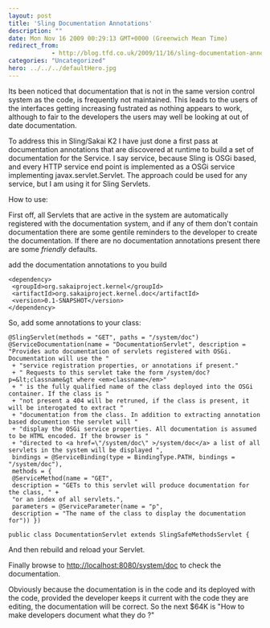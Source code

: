 ```yaml
---
layout: post
title: 'Sling Documentation Annotations'
description: ""
date: Mon Nov 16 2009 00:29:13 GMT+0000 (Greenwich Mean Time)
redirect_from: 
            - http://blog.tfd.co.uk/2009/11/16/sling-documentation-annotations/
categories: "Uncategorized"
hero: ../../../defaultHero.jpg
---
```

Its been noticed that documentation that is not in the same version control system as the code, is frequently not maintained. This leads to the users of the interfaces getting increasing fustrated as nothing appears to work, although to fair to the developers the users may well be looking at out of date documentation.

To address this in Sling/Sakai K2 I have just done a first pass at documentation annotations that are discovered at runtime to build a set of documentation for the Service. I say service, because Sling is OSGi based, and every HTTP service end point is implemented as a OSGi service implementing javax.servlet.Servlet. The approach could be used for any service, but I am using it for Sling Servlets.

How to use:

First off, all Servlets that are active in the system are automatically registered with the documentation system, and if any of them don't contain documentation there are some gentile reminders to the developer to create the documentation. If there are no documentation annotations present there are some _friendly_ defaults.

add the documentation annotations to you build

```
<dependency>
 <groupId>org.sakaiproject.kernel</groupId>
 <artifactId>org.sakaiproject.kernel.doc</artifactId>
 <version>0.1-SNAPSHOT</version>
</dependency>
```

So, add some annotations to your class:

```
@SlingServlet(methods = "GET", paths = "/system/doc")
@ServiceDocumentation(name = "DocumentationServlet", description = "Provides auto documentation of servlets registered with OSGi. Documentation will use the "
 + "service registration properties, or annotations if present."
 + " Requests to this servlet take the form /system/doc?p=&lt;classname&gt where <em>classname</em>"
 + " is the fully qualified name of the class deployed into the OSGi container. If the class is "
 + "not present a 404 will be retruned, if the class is present, it will be interogated to extract "
 + "documentation from the class. In addition to extracting annotation based documention the servlet will "
 + "display the OSGi service properties. All documentation is assumed to be HTML encoded. If the browser is "
 + "directed to <a href=\"/system/doc\" >/system/doc</a> a list of all servlets in the system will be displayed ",
 bindings = @ServiceBinding(type = BindingType.PATH, bindings = "/system/doc"),
 methods = {
 @ServiceMethod(name = "GET",
 description = "GETs to this servlet will produce documentation for the class, " +
 "or an index of all servlets.",
 parameters = @ServiceParameter(name = "p",
 description = "The name of the class to display the documentation for")) })

public class DocumentationServlet extends SlingSafeMethodsServlet {
```

And then rebuild and reload your Servlet.

Finally browse to <http://localhost:8080/system/doc> to check the documentation.

Obviously because the documentation is in the code and its deployed with the code, provided the developer keeps it current with the code they are editing, the documentation will be correct. So the next \$64K is "How to make developers document what they do ?"
